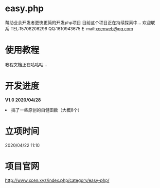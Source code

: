 # easy.php
帮助业余开发者更快更简的开发php项目
目前这个项目正在持续探索中...
欢迎联系
TEL:15708206296
QQ:1610943675
E-mail:xcenweb@qq.com

# 使用教程
教程文档正在咕咕咕...

# 开发进度
<b>V1.0 2020/04/28</b>
 <li>搞了一些原创的自健函数（大概8个）</li>

# 立项时间
2020/04/22 11:10

# 项目官网
http://www.xcen.xyz/index.php/category/easy-php/
